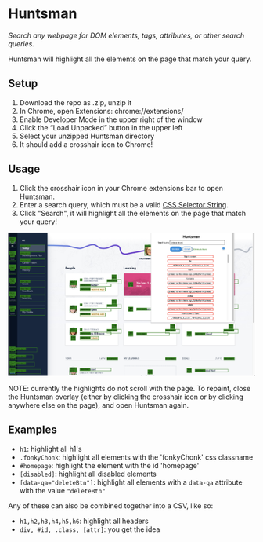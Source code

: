 # Huntsman

_Search any webpage for DOM elements, tags, attributes, or other search queries._

Huntsman will highlight all the elements on the page that match your query.

## Setup

1. Download the repo as .zip, unzip it
1. In Chrome, open Extensions: chrome://extensions/
1. Enable Developer Mode in the upper right of the window
1. Click the “Load Unpacked” button in the upper left
1. Select your unzipped Huntsman directory
1. It should add a crosshair icon to Chrome!

## Usage

1. Click the crosshair icon in your Chrome extensions bar to open Huntsman.
1. Enter a search query, which must be a valid [CSS Selector String](https://developer.mozilla.org/en-US/docs/Web/CSS/CSS_Selectors).
1. Click "Search", it will highlight all the elements on the page that match your query!

![Huntsman output](./readme-screenshot-1.png)

NOTE: currently the highlights do not scroll with the page. To repaint, close the Huntsman overlay (either by clicking the crosshair icon or by clicking anywhere else on the page), and open Huntsman again.

## Examples

* `h1`: highlight all h1's
* `.fonkyChonk`: highlight all elements with the 'fonkyChonk' css classname
* `#homepage`: highlight the element with the id 'homepage'
* `[disabled]`: highlight all disabled elements
* `[data-qa="deleteBtn"]`: highlight all elements with a `data-qa` attribute with the value `"deleteBtn"`

Any of these can also be combined together into a CSV, like so:

* `h1,h2,h3,h4,h5,h6`: highlight all headers
* `div, #id, .class, [attr]`: you get the idea
